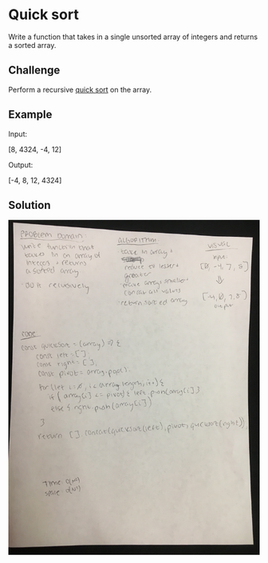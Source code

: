 # Quick sort

Write a function that takes in a single unsorted array of integers and returns a sorted array.

  ## Challenge

Perform a recursive [quick sort](https://en.wikipedia.org/wiki/Quicksort) on the array.

## Example

Input:

  [8, 4324, -4, 12]

Output:

  [-4, 8, 12, 4324]

## Solution

![whiteboard solution](../assets/quicksort.jpg)
